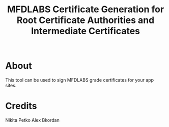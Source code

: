 <h1 align="center"><b>MFDLABS Certificate Generation for Root Certificate Authorities and Intermediate Certificates</b></h1>
<br />

# About

This tool can be used to sign MFDLABS grade certificates for your app sites.

# Credits

Nikita Petko
Alex Bkordan